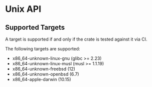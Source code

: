 # Unix API

## Supported Targets

A target is supported if and only if the crate is tested against it via CI.

The following targets are supported:

* x86_64-unknown-linux-gnu (glibc >= 2.23)
* x86_64-unknown-linux-musl (musl >= 1.1.19)
* x86_64-unknown-freebsd (12)
* x86_64-unknown-openbsd (6.7)
* x86_64-apple-darwin (10.15)
